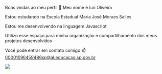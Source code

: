 Boas vindas ao meu perfil 🖤
Meu nome é Iuri Oliveira

Estou estudando na Escola Estadual Maria José Moraes Salles

Estou me desenvolvendo na linguagem Javascript

Utilizo esse espaço para minha organização e compartilhamento dos meus projetos desenvolvidos

Você pode entrar em contato comigo 📫
00001096459486sp@al.educacao.sp.gov.br

![](https://media1.tenor.com/m/ttFRhdNIsBYAAAAd/luciano-chutando.gif)
